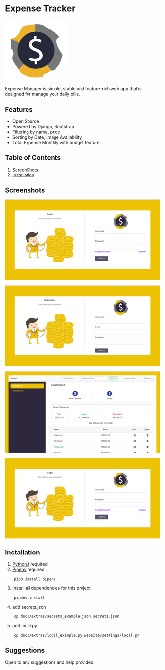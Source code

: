 # Expense Tracker

<img src="accounts/static/images/expense_logo.png" alt="Expense Tracker" width="200px" height="200px"/>

Expense Manager is simple, stable and feature-rich web app that is designed for manage your daily bills.

## Features

* Open Source
* Powered by Django, Bootstrap
* Filtering by name, price
* Sorting by Date, Image Availability
* Total Expense Monthly with budget feature


## Table of Contents
1. [ScreenShots](#screenshots)
2. [Installation](#installation)

## Screenshots

![Login Page](docs/images/login.png "Login")

![Register Page](docs/images/register.png "Register")

![Dashboard Page](docs/images/dashboard.png "Dashboard")

![Expense List Page](docs/images/login.png "Expense List")

## Installation

1. [Python3](https://www.python.org/downloads/) required
2. [Pipenv](https://docs.pipenv.org/) required
```
    pip3 install pipenv
```
3. Install all dependencies for this project
```
    pipenv install
```
4. add secrets.json
``` 
    cp docs/extras/secrets_example.json secrets.json
```
5. add local.py
```
    cp docs/extras/local_example.py website/settings/local.py
```


## Suggestions
Open to any suggestions and help provided.
